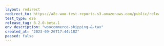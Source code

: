 ```yaml
---
layout: redirect
redirect_to: https://a8c-woo-test-reports.s3.amazonaws.com/public/release/8.2.0-beta.1/woocommerce-shipping-&-tax/e2e/index.html
test_type: e2e
release_tag: 8.2.0-beta.1
env_description: "woocommerce-shipping-&-tax"
created_at: "2023-09-26T17:44:18Z"
passed: false
---
```

